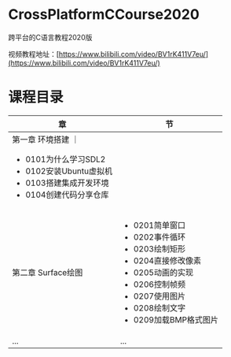 # CrossPlatformCCourse2020
跨平台的C语言教程2020版

视频教程地址：[https://www.bilibili.com/video/BV1rK411V7eu/](https://www.bilibili.com/video/BV1rK411V7eu/)


# 课程目录

| 章 | 节 |
| --- | --- |
| 第一章 环境搭建 ｜ <ul><li>0101为什么学习SDL2</li><li>0102安装Ubuntu虚拟机</li><li>0103搭建集成开发环境</li><li>0104创建代码分享仓库</li></ul> |
| 第二章 Surface绘图 | <ul><li>0201简单窗口</li><li>0202事件循环</li><li>0203绘制矩形</li><li>0204直接修改像素</li><li>0205动画的实现</li><li>0206控制帧频</li><li>0207使用图片</li><li>0208绘制文字</li><li>0209加载BMP格式图片</li></ul> |
| ... | ... |
